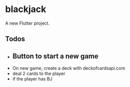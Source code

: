# blackjack

A new Flutter project.


## Todos
- Button to start a new game
  - 
- On new game, create a deck with deckofcardsapi.com
- deal 2 cards to the player
- if the player has BJ